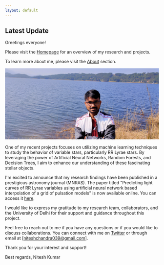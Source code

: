 ```yaml
---
layout: default
---
```


## Latest Update

Greetings everyone!

Please visit the [Homepage](index.md) for an overview of my research and projects.

To learn more about me, please visit the [About](about.md) section.

![Nitesh Kumar](IMG20211126105307.jpg)

One of my recent projects focuses on utilizing machine learning techniques to study the behavior of variable stars, particularly RR Lyrae stars. By leveraging the power of Artificial Neural Networks, Random Forests, and Decision Trees, I aim to enhance our understanding of these fascinating stellar objects.

I'm excited to announce that my research findings have been published in a prestigious astronomy journal (MNRAS). The paper titled "Predicting light curves of RR Lyrae variables using artificial neural network based interpolation of a grid of pulsation models" is now available online. You can access it [here](https://arxiv.org/abs/2303.15117).

I would like to express my gratitude to my research team, collaborators, and the University of Delhi for their support and guidance throughout this project.

Feel free to reach out to me if you have any questions or if you would like to discuss collaborations. You can connect with me on [Twitter](http://www.twitter.com/astro_nitesh) or through email at [niteshchandra039@gmail.com].

Thank you for your interest and support!

Best regards,
Nitesh Kumar
